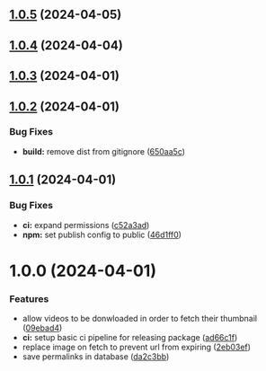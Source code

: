 ## [1.0.5](https://github.com/SvenWesterlaken/strapi-plugin-instagram-images/compare/v1.0.4...v1.0.5) (2024-04-05)

## [1.0.4](https://github.com/SvenWesterlaken/strapi-plugin-instagram-images/compare/v1.0.3...v1.0.4) (2024-04-04)

## [1.0.3](https://github.com/SvenWesterlaken/strapi-plugin-instagram-images/compare/v1.0.2...v1.0.3) (2024-04-01)

## [1.0.2](https://github.com/SvenWesterlaken/strapi-plugin-instagram-images/compare/v1.0.1...v1.0.2) (2024-04-01)


### Bug Fixes

* **build:** remove dist from gitignore ([650aa5c](https://github.com/SvenWesterlaken/strapi-plugin-instagram-images/commit/650aa5c61eab6fd40ecea088235a4986c8243ae7))

## [1.0.1](https://github.com/SvenWesterlaken/strapi-plugin-instagram-images/compare/v1.0.0...v1.0.1) (2024-04-01)


### Bug Fixes

* **ci:** expand permissions ([c52a3ad](https://github.com/SvenWesterlaken/strapi-plugin-instagram-images/commit/c52a3ad7d45392889aa328a93b3813ec0ab7acb3))
* **npm:** set publish config to public ([46d1ff0](https://github.com/SvenWesterlaken/strapi-plugin-instagram-images/commit/46d1ff006516d5e9d51f4e4d77c0b9c57d69b1f4))

# 1.0.0 (2024-04-01)


### Features

* allow videos to be donwloaded in order to fetch their thumbnail ([09ebad4](https://github.com/SvenWesterlaken/strapi-plugin-instagram-images/commit/09ebad403662cc051f65b9c947de16494071f22e))
* **ci:** setup basic ci pipeline for releasing package ([ad66c1f](https://github.com/SvenWesterlaken/strapi-plugin-instagram-images/commit/ad66c1ff1d707b46150dece51ca3c6f8fceaaf34))
* replace image on fetch to prevent url from expiring ([2eb03ef](https://github.com/SvenWesterlaken/strapi-plugin-instagram-images/commit/2eb03ef2976785f9b3ef24bddfa80375684e4f4e))
* save permalinks in database ([da2c3bb](https://github.com/SvenWesterlaken/strapi-plugin-instagram-images/commit/da2c3bbafa99158a7743c47b0ccfaae832151cc7))
